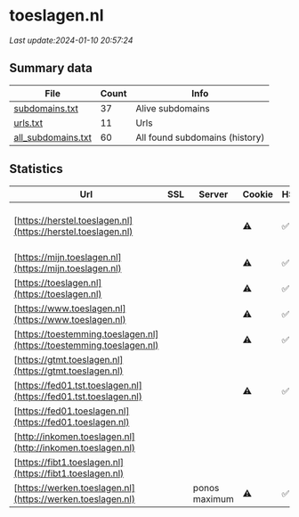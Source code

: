 # toeslagen.nl
*Last update:2024-01-10 20:57:24*
## Summary data
| File       | Count | Info |
|------------|-------|------|
|[subdomains.txt](/data/toeslagen/subdomains.txt)|37|Alive subdomains|
|[urls.txt](/data/toeslagen/urls.txt)|11|Urls|
|[all_subdomains.txt](/data/toeslagen/all_subdomains.txt)|60|All found subdomains (history)|
## Statistics
| Url | SSL | Server | Cookie | HSTS | CSP | XFO | XXP | RP | Tech |
|------------|-------|------|------|------|------|------|------|------|------|
|[https://herstel.toeslagen.nl](https://herstel.toeslagen.nl)| | |:warning: |:white_check_mark: | |:white_check_mark: |:white_check_mark: |:white_check_mark: |HSTS MySQL PHP WordP...|
|[https://mijn.toeslagen.nl](https://mijn.toeslagen.nl)| | |:warning: |:white_check_mark: |:white_check_mark: |:white_check_mark: |:white_check_mark: |HSTS|
|[https://toeslagen.nl](https://toeslagen.nl)| | |:warning: |:white_check_mark: |:warning: |:white_check_mark: |:white_check_mark: |:white_check_mark: |HSTS|
|[https://www.toeslagen.nl](https://www.toeslagen.nl)| | |:warning: |:white_check_mark: |:warning: |:white_check_mark: |:white_check_mark: |:white_check_mark: |HSTS|
|[https://toestemming.toeslagen.nl](https://toestemming.toeslagen.nl)| | |:warning: |:white_check_mark: |:white_check_mark: |:white_check_mark: |:white_check_mark: |HSTS|
|[https://gtmt.toeslagen.nl](https://gtmt.toeslagen.nl)| | | | | | | |:white_check_mark: ||
|[https://fed01.tst.toeslagen.nl](https://fed01.tst.toeslagen.nl)| | |:warning: |:white_check_mark: | |:white_check_mark: |:white_check_mark: |:white_check_mark: |HSTS|
|[https://fed01.toeslagen.nl](https://fed01.toeslagen.nl)| | | | | | | |:white_check_mark: |HSTS|
|[http://inkomen.toeslagen.nl](http://inkomen.toeslagen.nl)| | | | | | | |:white_check_mark: |F5 BigIP|
|[https://fibt1.toeslagen.nl](https://fibt1.toeslagen.nl)| | | | | | | |:white_check_mark: ||
|[https://werken.toeslagen.nl](https://werken.toeslagen.nl)| |ponos maximum|:warning: |:white_check_mark: |:warning: |:white_check_mark: |:white_check_mark: |:white_check_mark: |HSTS|